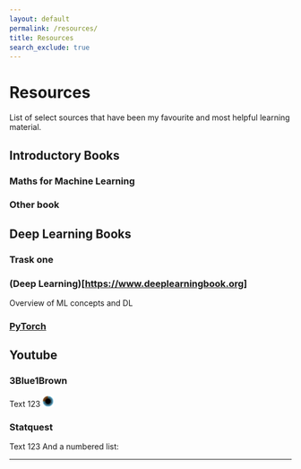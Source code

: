 ```yaml
---
layout: default
permalink: /resources/
title: Resources
search_exclude: true
---
```



# Resources

List of select sources that have been my favourite and most helpful learning material.

## Introductory Books
### Maths for Machine Learning 
### Other book

## Deep Learning Books

### Trask one

### (Deep Learning)[https://www.deeplearningbook.org]
Overview of ML concepts and DL

### [PyTorch](https://www.deeplearningbook.org)




## Youtube

### 3Blue1Brown
Text 123
<img src="images/tab_sites/3b1b.png" alt="drawing" width="20"/>
<!--[]({{ site.baseurl }}/images/tab_sites/3b1b.png "3b1b's logo")-->

### Statquest
Text 123
And a numbered list:




-------------------


